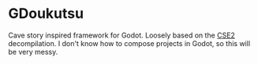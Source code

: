# GDoukutsu

Cave story inspired framework for Godot. 
Loosely based on the [CSE2](https://github.com/gameblabla/CSE2) decompilation.
I don't know how to compose projects in Godot, so this will be very messy.
